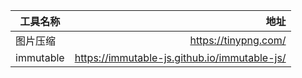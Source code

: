 
|工具名称|地址|
|------ | -----: |
|图片压缩|https://tinypng.com/|
|immutable|https://immutable-js.github.io/immutable-js/|
